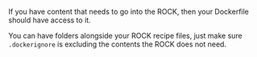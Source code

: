 If you have content that needs to go into the ROCK, then your 
Dockerfile should have access to it.

You can have folders alongside your ROCK recipe files, just make 
sure `.dockerignore` is excluding the contents the ROCK does not need.
